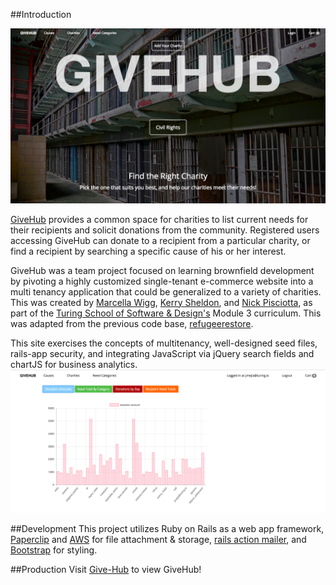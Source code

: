 ##Introduction

![screenshot](app/assets/images/GiveHub-Screenshot.png "Logo Title Text 1")



[GiveHub](http://give-hub.herokuapp.com/) provides a common space for charities to list current needs for their recipients and solicit donations from the community.  Registered users accessing GiveHub can donate to a recipient from a particular charity, or find a recipient by searching a specific cause of his or her interest.

GiveHub was a team project focused on learning brownfield development by pivoting a highly customized single-tenant e-commerce website into a  multi tenancy application that could be generalized to a variety of charities. This was created by [Marcella Wigg](https://github.com/marcellawigg), [Kerry Sheldon](https://github.com/kjs222), and [Nick Pisciotta](https://github.com/nickpisciotta), as part of the [Turing School of Software & Design's](https://www.turing.io/) Module 3 curriculum. This was adapted from the previous code base, [refugeerestore](https://github.com/robbiejaeger/little_shop).

This site exercises the concepts of multitenancy, well-designed seed files, rails-app security, and integrating JavaScript via jQuery search fields and chartJS for business analytics.
![analytics](app/assets/images/Analytics.png "Logo Title Text 1")



##Development
This project utilizes Ruby on Rails as a web app framework, [Paperclip](https://github.com/thoughtbot/paperclip) and [AWS](https://aws.amazon.com/s3/) for file attachment & storage, [rails action mailer](http://guides.rubyonrails.org/action_mailer_basics.html), and [Bootstrap](http://getbootstrap.com/) for styling.


##Production
Visit [Give-Hub](http://give-hub.herokuapp.com/) to view GiveHub!
